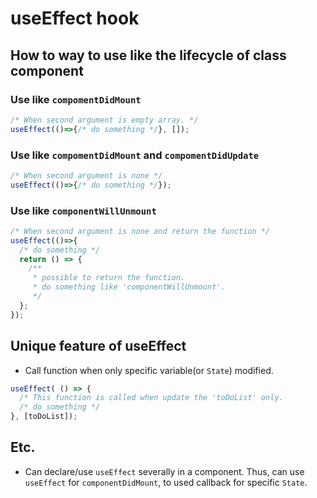 # useEffect hook

## How to way to use like the lifecycle of class component
### Use like `compomentDidMount`
```js
/* When second argument is empty array. */
useEffect(()=>{/* do something */}, []);
```

### Use like `compomentDidMount` and `compomentDidUpdate`
```js
/* When second argument is none */
useEffect(()=>{/* do something */});
```

### Use like `componentWillUnmount`
```js
/* When second argument is none and return the function */
useEffect(()=>{
  /* do something */
  return () => {
    /**
     * possible to return the function. 
     * do something like 'componentWillUnmount'.
     */
  };
});
```

## Unique feature of useEffect
* Call function when only specific variable(or `State`) modified.
```js
useEffect( () => {
  /* This function is called when update the 'toDoList' only.
  /* do something */
}, [toDoList]);
```

## Etc.
* Can declare/use `useEffect` severally in a component. Thus, can use `useEffect` for `componentDidMount`, to used callback for specific `State`.
